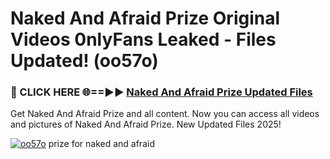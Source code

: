 # Naked And Afraid Prize Original Videos 0nlyFans Leaked - Files Updated! (oo57o)

<h3>🔴 CLICK HERE 🌐==►► <a href="https://tinyurl.com/up5wt9bj" rel="nofollow">Naked And Afraid Prize Updated Files</a></h3>

Get Naked And Afraid Prize and all content. Now you can access all videos and pictures of Naked And Afraid Prize. New Updated Files 2025!

[![oo57o](https://i.imgur.com/ABiUzMV.gif)](https://tinyurl.com/up5wt9bj)
prize for naked and afraid